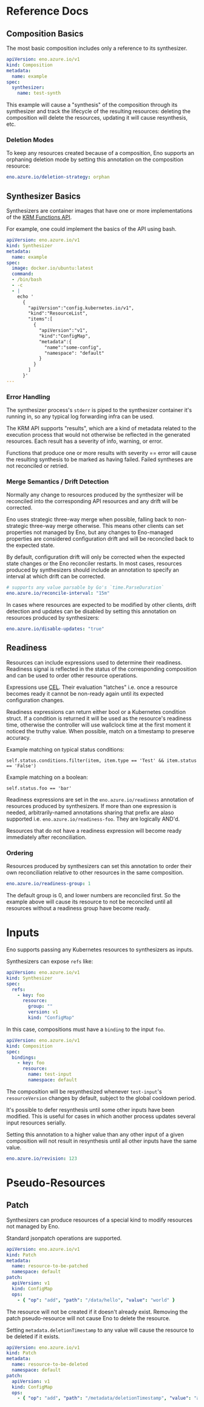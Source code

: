 # Reference Docs

## Composition Basics

The most basic composition includes only a reference to its synthesizer.

```yaml
apiVersion: eno.azure.io/v1
kind: Composition
metadata:
  name: example
spec:
  synthesizer:
    name: test-synth
```

This example will cause a "synthesis" of the composition through its synthesizer
and track the lifecycle of the resulting resources:
deleting the composition will delete the resources,
updating it will cause resynthesis, etc.

### Deletion Modes

To keep any resources created because of a composition,
Eno supports an orphaning deletion mode by setting this annotation on the composition resource:

```yaml
eno.azure.io/deletion-strategy: orphan
```

## Synthesizer Basics

Synthesizers are container images that have one or more implementations of the [KRM Functions API](https://github.com/kubernetes-sigs/kustomize/blob/master/cmd/config/docs/api-conventions/functions-spec.md).

For example, one could implement the basics of the API using bash.

```yaml
apiVersion: eno.azure.io/v1
kind: Synthesizer
metadata:
  name: example
spec:
  image: docker.io/ubuntu:latest
  command:
  - /bin/bash
  - -c
  - |
    echo '
      {
        "apiVersion":"config.kubernetes.io/v1",
        "kind":"ResourceList",
        "items":[
          {
            "apiVersion":"v1",
            "kind":"ConfigMap",
            "metadata":{
              "name":"some-config",
              "namespace": "default"
            }
          }
        ]
      }'
---
```

### Error Handling

The synthesizer process's `stderr` is piped to the synthesizer container it's running in,
so any typical log forwarding infra can be used.

The KRM API supports "results", which are a kind of metadata related to the execution process that would not otherwise be reflected in the generated resources.
Each result has a severity of info, warning, or error.

Functions that produce one or more results with severity == error will cause the resulting synthesis to be marked as having failed.
Failed syntheses are not reconciled or retried.

### Merge Semantics / Drift Detection

Normally any change to resources produced by the synthesizer will be reconciled into the corresponding API resources and any drift will be corrected.

Eno uses strategic three-way merge when possible, falling back to non-strategic three-way merge otherwise.
This means other clients can set properties not managed by Eno,
but any changes to Eno-managed properties are considered configuration drift and will be reconciled back to the expected state.

By default, configuration drift will only be corrected when the expected state changes or the Eno reconciler restarts.
In most cases, resources produced by synthesizers should include an annotation to specify an interval at which drift can be corrected.

```yaml
# supports any value parsable by Go's `time.ParseDuration`
eno.azure.io/reconcile-interval: "15m"
```

In cases where resources are expected to be modified by other clients, drift detection and updates can be disabled by setting this annotation on resources produced by synthesizers:

```yaml
eno.azure.io/disable-updates: "true"
```

## Readiness

Resources can include expressions used to determine their readiness.
Readiness signal is reflected in the status of the corresponding composition and can be used to order other resource operations.

Expressions use [CEL](https://github.com/google/cel-go).
Their evaluation "latches" i.e. once a resource becomes ready it cannot be non-ready again until its expected configuration changes. 

Readiness expressions can return either bool or a Kubernetes condition struct. If a condition is returned it will be used as the resource's readiness time, otherwise the controller will use wallclock time at the first moment it noticed the truthy value. When possible, match on a timestamp to preserve accuracy.

Example matching on typical status conditions:

```cel
self.status.conditions.filter(item, item.type == 'Test' && item.status == 'False')
```

Example matching on a boolean:

```cel
self.status.foo == 'bar'
```

Readiness expressions are set in the `eno.azure.io/readiness` annotation of resources produced by synthesizers.
If more than one expression is needed, arbitrarily-named annotations sharing that prefix are alaso supported i.e. `eno.azure.io/readiness-foo`.
They are logically AND'd.

Resources that do not have a readiness expression will become ready immediately after reconciliation.

### Ordering

Resources produced by synthesizers can set this annotation to order their own reconciliation relative to other resources in the same composition.

```yaml
eno.azure.io/readiness-group: 1
```

The default group is 0, and lower numbers are reconciled first.
So the example above will cause its resource to not be reconciled until all resources without a readiness group have become ready.

# Inputs

Eno supports passing any Kubernetes resources to synthesizers as inputs.

Synthesizers can expose `refs` like:

```yaml
apiVersion: eno.azure.io/v1
kind: Synthesizer
spec:
  refs:
    - key: foo
      resource:
        group: ""
        version: v1
        kind: "ConfigMap"
```

In this case, compositions must have a `binding` to the input `foo`.

```yaml
apiVersion: eno.azure.io/v1
kind: Composition
spec:
  bindings:
    - key: foo
      resource:
        name: test-input
        namespace: default
```

The composition will be resynthesized whenever `test-input`'s `resourceVersion` changes by default, subject to the global cooldown period.

It's possible to defer resynthesis until some other inputs have been modified.
This is useful for cases in which another process updates several input resources serially.

Setting this annotation to a higher value than any other input of a given composition will not result in resynthesis until all other inputs have the same value.

```yaml
eno.azure.io/revision: 123
```

# Pseudo-Resources

## Patch

Synthesizers can produce resources of a special kind to modify resources not managed by Eno.

Standard jsonpatch operations are supported.

```yaml
apiVersion: eno.azure.io/v1
kind: Patch
metadata:
  name: resource-to-be-patched
  namespace: default
patch:
  apiVersion: v1
  kind: ConfigMap
  ops:
    - { "op": "add", "path": "/data/hello", "value": "world" }
```

The resource will not be created if it doesn't already exist.
Removing the patch pseudo-resource will not cause Eno to delete the resource.

Setting `metadata.deletionTimestamp` to any value will cause the resource to be deleted if it exists.

```yaml
apiVersion: eno.azure.io/v1
kind: Patch
metadata:
  name: resource-to-be-deleted
  namespace: default
patch:
  apiVersion: v1
  kind: ConfigMap
  ops:
    - { "op": "add", "path": "/metadata/deletionTimestamp", "value": "anything" }
```
